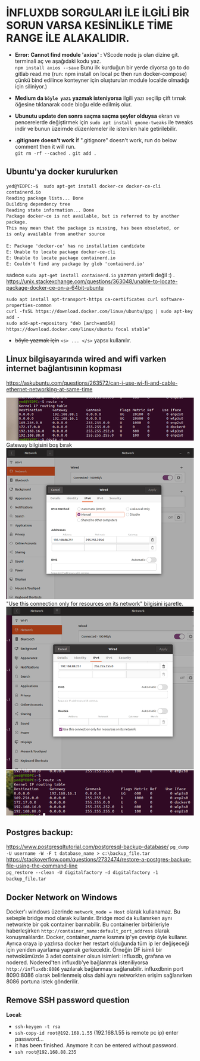 # **İNFLUXDB SORGULARI İLE İLGİLİ BİR SORUN VARSA KESİNLİKLE TİME RANGE İLE ALAKALIDIR.**

* **Error: Cannot find module 'axios' :** VScode node js olan dizine git. terminali aç ve aşağıdaki kodu yaz.  
`npm install axios --save` Bunu ilk kurduğun bir yerde diyorsa go to do gitlab read.me (run: npm install on local pc then run docker-compose) çünkü bind edilince konteyner için oluşturulan module localde olmadığı için siliniyor.)

* **Medium da `böyle yazı` yazmak isteniyorsa** ilgili yazı seçilip çift tırnak öğesine tıklanarak code bloğu elde edilmiş olur.

* **Ubunutu update den sonra saçma saçma şeyler olduysa** ekran ve pencerelerde değiştirmek için 
`sudo apt install gnome-tweaks` ile tweaks indir ve bunun üzeirnde düzenlemeler ile istenilen hale getirilebilir.

* **.gitignore doesn't work** 
İf ".gitignore" doesn't work, run do below comment then it will run.  
`git rm -rf --cached .`
`git add .`


## Ubuntu'ya docker kurulurken
  ```
  yed@YEDPC:~$  sudo apt-get install docker-ce docker-ce-cli containerd.io
  Reading package lists... Done
  Building dependency tree       
  Reading state information... Done
  Package docker-ce is not available, but is referred to by another package.
  This may mean that the package is missing, has been obsoleted, or
  is only available from another source

  E: Package 'docker-ce' has no installation candidate
  E: Unable to locate package docker-ce-cli
  E: Unable to locate package containerd.io
  E: Couldn't find any package by glob 'containerd.io'
  ```
  sadece `sudo apt-get install containerd.io` yazman yeterli değil :) .
  https://unix.stackexchange.com/questions/363048/unable-to-locate-package-docker-ce-on-a-64bit-ubuntu 
  ```
  sudo apt install apt-transport-https ca-certificates curl software-properties-common
  curl -fsSL https://download.docker.com/linux/ubuntu/gpg | sudo apt-key add -
  sudo add-apt-repository "deb [arch=amd64] https://download.docker.com/linux/ubuntu focal stable"
  ```

* <s>böyle yazmak için</s> `<s> ... </s>` yapsıı kullanılır.

## **Linux bilgisayarında wired and wifi varken internet bağlantısının kopması**  
  https://askubuntu.com/questions/263572/can-i-use-wi-fi-and-cable-ethernet-networking-at-same-time 

  ![wifi_connection_lost_0](https://github.com/yunusemre002/Papers/blob/main/photos/wifi_connection_lost_0.png?raw=true)  
  Gateway bilgisini boş bırak  
  ![wifi_connection_lost_1](https://github.com/yunusemre002/Papers/blob/main/photos/wifi_connection_lost_1.png?raw=true)  
  "Use this connection only for resources on its network" bilgisini işaretle.  
  ![wifi_connection_lost_2](https://github.com/yunusemre002/Papers/blob/main/photos/wifi_connection_lost_2.png?raw=true)  
  ![wifi_connection_lost_3](https://github.com/yunusemre002/Papers/blob/main/photos/wifi_connection_lost_3.png?raw=true)  

## Postgres backup:  
  https://www.postgresqltutorial.com/postgresql-backup-database/
  `pg_dump -U username -W -F t database_name > c:\backup_file.tar`  
  https://stackoverflow.com/questions/2732474/restore-a-postgres-backup-file-using-the-command-line  
  `pg_restore --clean -U digitalfactory -d digitalfactory -1 backup_file.tar`
  
## Docker Network on Windows
   Docker'ı windows üzerinde `network_mode = Host` olarak kullanamaz. Bu sebeple bridge mod olarak kullanılır. Bridge mod da kullanırken aynı networkte bir çok container barınabilir. Bu containerler birbirleriyle haberleşirken `http://container_name:default_port_address` olarak konuşmalılardır. Docker, container_name kısmını ip'ye çevirip öyle kullanır. Ayrıca oraya ip yazlırsa docker her restart olduğunda tüm ip ler değişeceği için yeniden ayarlama yapmak gerkecektir. Örneğin DF isimli bir netwokümüzde 3 adet container olsun isimleri: influxdb, grafana ve nodered. Nodered'ten influxdb'ye bağlanmak isteniliyorsa `http://influxdb:8086` yazılarak bağlanması sağlanabilir. influxdbnin port 8090:8086 olarak belirlenmeiş olsa dahi aynı networkten erişim sağlanırken 8086 portuna istek gönderilir.

## Remove SSH password question
**Local:**  
- `ssh-keygen -t rsa`  
- `ssh-copy-id root@192.168.1.55` (192.168.1.55 is remote pc ip) enter password...  
- it has been finished. Anymore it can be entered without password.  
- `ssh root@192.168.88.235`  




